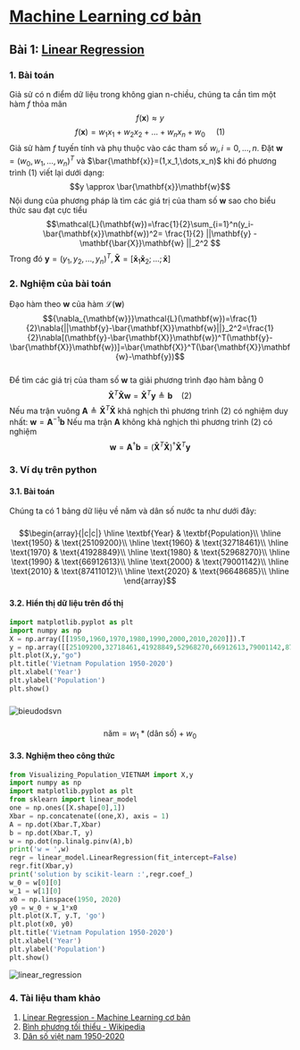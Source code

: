 # [Machine Learning cơ bản](https://machinelearningcoban.com/about/)
## Bài 1: [Linear Regression](https://machinelearningcoban.com/2016/12/28/linearregression/)
### 1. Bài toán
Giả sử có n điểm dữ liệu trong không gian n-chiều, chúng ta cần tìm một hàm $f$ thỏa mãn 
$$f(\mathbf{x}) \approx y$$
$$f(\mathbf{x})=w_1x_1+w_2x_2+\dots+w_nx_n+w_0 ~~~~~(1)$$
Giả sử hàm $f$ tuyến tính và phụ thuộc vào các tham số $w_i, i= 0,\dots,n$. Đặt $\mathbf{w}=(w_0,w_1,\dots,w_n)^T$ và $\bar{\mathbf{x}}=(1,x_1,\dots,x_n)$ khi đó phương trình (1) viết lại dưới dạng:
$$y \approx \bar{\mathbf{x}}\mathbf{w}$$
Nội dung của phương pháp là tìm các giá trị của tham số $\mathbf{w}$ sao cho biểu thức sau đạt cực tiểu
$$\mathcal{L}(\mathbf{w})=\frac{1}{2}\sum_{i=1}^n(y_i-\bar{\mathbf{x}}\mathbf{w})^2= \frac{1}{2} ||\mathbf{y} - \mathbf{\bar{X}}\mathbf{w} ||_2^2 $$
Trong đó $\mathbf{y}=(y_1,y_2,\dots,y_n)^T,\mathbf{\bar{X}} = [\mathbf{\bar{x}}_1 \mathbf{\bar{x}}_2; \dots; \mathbf{\bar{x}}]$
### 2. Nghiệm của bài toán
Đạo hàm theo $\mathbf{w}$ của hàm $\mathcal{L}(\mathbf{w})$
$${\nabla_{\mathbf{w}}}\mathcal{L}(\mathbf{w})=\frac{1}{2}\nabla{||\mathbf{y}-\bar{\mathbf{X}}\mathbf{w}||}_2^2=\frac{1}{2}\nabla[(\mathbf{y}-\bar{\mathbf{X}}\mathbf{w})^T(\mathbf{y}-\bar{\mathbf{X}}\mathbf{w})]=\bar{\mathbf{X}}^T(\bar{\mathbf{X}}\mathbf{w}-\mathbf{y})$$\
Để tìm các giá trị của tham số $\mathbf{w}$ ta giải phương trình đạo hàm bằng 0\
$$\mathbf{\bar{X}}^T\mathbf{\bar{X}}\mathbf{w} = \mathbf{\bar{X}}^T\mathbf{y} \triangleq \mathbf{b}~~~~(2)$$
Nếu ma trận vuông $\mathbf{A} \triangleq \mathbf{\bar{X}}^T\mathbf{\bar{X}}$ khả nghịch thì phương trình $(2)$ có nghiệm duy nhất: $\mathbf{w} = \mathbf{A}^{-1}\mathbf{b}$
Nếu ma trận $\mathbf{A}$ không khả nghịch thì phương trình $(2)$ có nghiệm 
$$\mathbf{w} = \mathbf{A}^{\dagger}\mathbf{b} = (\mathbf{\bar{X}}^T\mathbf{\bar{X}})^{\dagger} \mathbf{\bar{X}}^T\mathbf{y}$$
### 3. Ví dụ trên python
#### 3.1. Bài toán
Chúng ta có 1 bảng dữ liệu về năm và dân số nước ta như dưới đây:
###
$$\begin{array}{|c|c|}
\hline
\textbf{Year} & \textbf{Population}\\
\hline
\text{1950} & \text{25109200}\\
\hline
\text{1960} & \text{32718461}\\
\hline
\text{1970} & \text{41928849}\\
\hline
\text{1980} & \text{52968270}\\
\hline
\text{1990} & \text{66912613}\\
\hline
\text{2000} & \text{79001142}\\
\hline
\text{2010} & \text{87411012}\\
\hline
\text{2020} & \text{96648685}\\
\hline
\end{array}$$
###
#### 3.2. Hiển thị dữ liệu trên đồ thị
````python
import matplotlib.pyplot as plt
import numpy as np
X = np.array([[1950,1960,1970,1980,1990,2000,2010,2020]]).T
y = np.array([[25109200,32718461,41928849,52968270,66912613,79001142,87411012,96648685]]).T
plt.plot(X,y,"go")
plt.title('Vietnam Population 1950-2020')
plt.xlabel('Year')
plt.ylabel('Population')
plt.show()
````
###
![bieudodsvn](https://user-images.githubusercontent.com/72483300/216109556-8fc57231-3181-4006-b52b-25661e3282d1.png)
###
$$\text{năm} = w_1*(\text{dân số}) + w_0$$
#### 3.3. Nghiệm theo công thức
````python
from Visualizing_Population_VIETNAM import X,y
import numpy as np
import matplotlib.pyplot as plt
from sklearn import linear_model
one = np.ones([X.shape[0],1])
Xbar = np.concatenate((one,X), axis = 1)
A = np.dot(Xbar.T,Xbar)
b = np.dot(Xbar.T, y)
w = np.dot(np.linalg.pinv(A),b)
print('w = ',w)
regr = linear_model.LinearRegression(fit_intercept=False)
regr.fit(Xbar,y)
print('solution by scikit-learn :',regr.coef_)
w_0 = w[0][0]
w_1 = w[1][0]
x0 = np.linspace(1950, 2020)
y0 = w_0 + w_1*x0
plt.plot(X.T, y.T, 'go')     
plt.plot(x0, y0)   
plt.title('Vietnam Population 1950-2020')        
plt.xlabel('Year')
plt.ylabel('Population')
plt.show()
````
![linear_regression](https://user-images.githubusercontent.com/72483300/216771842-023f755e-9533-410a-be4e-cd7e1f8890c0.png)
### 4. Tài liệu tham khảo
  1. [Linear Regression - Machine Learning cơ bản](https://machinelearningcoban.com/2016/12/28/linearregression/#-bai-toan)
  2. [Bình phương tối thiểu - Wikipedia](https://vi.wikipedia.org/wiki/B%C3%ACnh_ph%C6%B0%C6%A1ng_t%E1%BB%91i_thi%E1%BB%83u)
  3. [Dân số việt nam 1950-2020](https://www.macrotrends.net/countries/VNM/vietnam/population)
